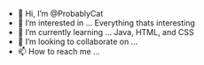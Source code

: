 - 👋 Hi, I’m @ProbablyCat
- 👀 I’m interested in ... Everything thats interesting
- 🌱 I’m currently learning ... Java, HTML, and CSS
- 💞️ I’m looking to collaborate on ...
- 📫 How to reach me ... 

<!---
ProbablyCat/ProbablyCat is a ✨ special ✨ repository because its `README.md` (this file) appears on your GitHub profile.
You can click the Preview link to take a look at your changes.
--->

